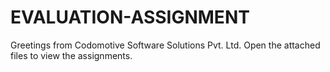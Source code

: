 # EVALUATION-ASSIGNMENT
Greetings from Codomotive Software Solutions Pvt. Ltd. Open the attached files to view the assignments.
